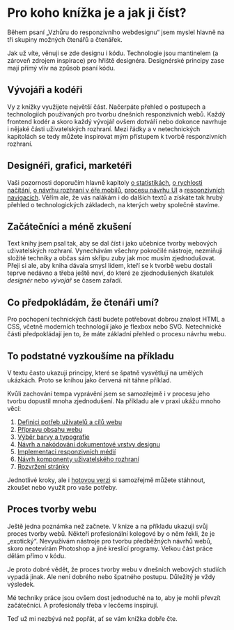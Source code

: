 # Pro koho knížka je a jak ji číst?

Během psaní „Vzhůru do responzivního webdesignu“ jsem myslel hlavně na tři skupiny možných čtenářů a čtenářek. 

Jak už víte, věnuji se zde designu i kódu. Technologie jsou mantinelem (a zároveň zdrojem inspirace) pro hřiště designéra. Designérské principy zase mají přímý vliv na způsob psaní kódu. 


## Vývojáři a kodéři

Vy z knížky využijete největší část. Načerpáte přehled o postupech a technologiích používaných pro tvorbu dnešních responzivních webů. Každý frontend kodér a skoro každý vývojář ovšem dotváří nebo dokonce navrhuje i nějaké části uživatelských rozhraní. Mezi řádky a v netechnických kapitolách se tedy můžete inspirovat mým přístupem k tvorbě responzivních rozhraní. 


## Designéři, grafici, marketéři

Vaši pozornosti doporučím hlavně kapitoly [o statistikách](kap-prostredi.md), [o rychlosti načítání](kap-rychlost.md), [o návrhu rozhraní v éře mobilů](kap-ui.md), [procesu návrhu UI](kap-ui-proces.md) a [responzivních navigacích](kap-navigace.md).  Věřím ale, že vás nalákám i do dalších textů a získáte tak hrubý přehled o technologických základech, na kterých weby společně stavíme. 


## Začátečníci a méně zkušení

Text knihy jsem psal tak, aby se dal číst i jako učebnice tvorby webových uživatelských rozhraní. Vynechávám všechny pokročilé nástroje, nezmiňuji složité techniky a občas sám skřípu zuby jak moc musím zjednodušovat. Přeji si ale, aby kniha dávala smysl lidem, kteří se k tvorbě webu dostali teprve nedávno a třeba ještě neví, do které ze zjednodušených škatulek *designér* nebo *vývojář* se časem zařadí.


## Co předpokládám, že čtenáři umí?

Pro pochopení technických částí budete potřebovat dobrou znalost HTML a CSS, včetně moderních technologií jako je flexbox nebo SVG. Netechnické části předpokládají jen to, že máte základní přehled o procesu návrhu webu.


## To podstatné vyzkoušíme na příkladu

V textu často ukazuji principy, které se špatně vysvětlují na umělých ukázkách. Proto se knihou jako červená nit táhne příklad. 

Kvůli zachování tempa vyprávění jsem se samozřejmě i v procesu jeho tvorbu dopustil mnoha zjednodušení. Na příkladu ale v praxi ukážu mnoho věcí:

1. [Definici potřeb uživatelů a cílů webu](priklad-ux-canvas.md)
2. [Přípravu obsahu webu](priklad-obsah.md)
3. [Výběr barvy a typografie](priklad-barvy-typografie.md)
4. [Návrh a nakódování dokumentové vrstvy designu](priklad-dokument.md)
5. [Implementaci responzivních médií](priklad-media.md)
6. [Návrh komponenty uživatelského rozhraní](priklad-navrh-komponenty.md)
7. [Rozvržení stránky](priklad-layout.md)

Jednotlivé kroky, ale i [hotovou verzi](priklad-hotovo.md) si samozřejmě můžete stáhnout, zkoušet nebo využít pro vaše potřeby.


## Proces tvorby webu

Ještě jedna poznámka než začnete. V knize a na příkladu ukazuji svůj proces tvorby webů. Někteří profesionální kolegové by o něm řekli, že je „exotický“. Nevyužívám nástroje pro tvorbu předběžných návrhů webů, skoro neotevírám Photoshop a jiné kreslící programy. Velkou část práce dělám přímo v kódu.

Je proto dobré vědět, že proces tvorby webu v dnešních webových studiích vypadá jinak. Ale není dobrého nebo špatného postupu. Důležitý je vždy výsledek. 

Mé techniky práce jsou ovšem dost jednoduché na to, aby je mohli převzít začátečníci. A profesionály třeba v lecčems inspirují.

Teď už mi nezbývá než popřát, ať se vám knížka dobře čte. 

